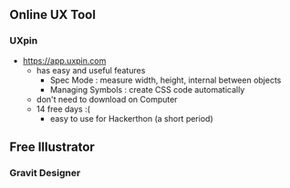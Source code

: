 ## Online UX Tool

### UXpin
* https://app.uxpin.com
  * has easy and useful features
    * Spec Mode : measure width, height, internal between objects
    * Managing Symbols : create CSS code automatically
  * don't need to download on Computer
  * 14 free days :(
    * easy to use for Hackerthon (a short period)
    

## Free Illustrator 

### Gravit Designer 
